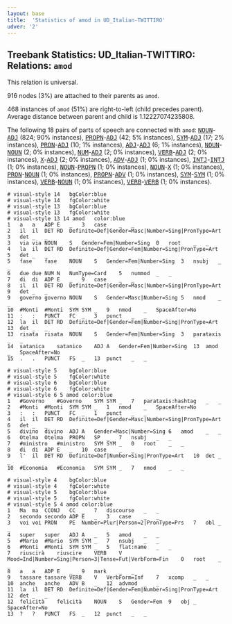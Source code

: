 ```yaml
---
layout: base
title:  'Statistics of amod in UD_Italian-TWITTIRO'
udver: '2'
---
```


## Treebank Statistics: UD_Italian-TWITTIRO: Relations: `amod`

This relation is universal.

916 nodes (3%) are attached to their parents as `amod`.

468 instances of `amod` (51%) are right-to-left (child precedes parent).
Average distance between parent and child is 1.12227074235808.

The following 18 pairs of parts of speech are connected with `amod`: <tt><a href="it_twittiro-pos-NOUN.html">NOUN</a></tt>-<tt><a href="it_twittiro-pos-ADJ.html">ADJ</a></tt> (824; 90% instances), <tt><a href="it_twittiro-pos-PROPN.html">PROPN</a></tt>-<tt><a href="it_twittiro-pos-ADJ.html">ADJ</a></tt> (42; 5% instances), <tt><a href="it_twittiro-pos-SYM.html">SYM</a></tt>-<tt><a href="it_twittiro-pos-ADJ.html">ADJ</a></tt> (17; 2% instances), <tt><a href="it_twittiro-pos-PRON.html">PRON</a></tt>-<tt><a href="it_twittiro-pos-ADJ.html">ADJ</a></tt> (10; 1% instances), <tt><a href="it_twittiro-pos-ADJ.html">ADJ</a></tt>-<tt><a href="it_twittiro-pos-ADJ.html">ADJ</a></tt> (6; 1% instances), <tt><a href="it_twittiro-pos-NOUN.html">NOUN</a></tt>-<tt><a href="it_twittiro-pos-NOUN.html">NOUN</a></tt> (2; 0% instances), <tt><a href="it_twittiro-pos-NUM.html">NUM</a></tt>-<tt><a href="it_twittiro-pos-ADJ.html">ADJ</a></tt> (2; 0% instances), <tt><a href="it_twittiro-pos-VERB.html">VERB</a></tt>-<tt><a href="it_twittiro-pos-ADJ.html">ADJ</a></tt> (2; 0% instances), <tt><a href="it_twittiro-pos-X.html">X</a></tt>-<tt><a href="it_twittiro-pos-ADJ.html">ADJ</a></tt> (2; 0% instances), <tt><a href="it_twittiro-pos-ADV.html">ADV</a></tt>-<tt><a href="it_twittiro-pos-ADJ.html">ADJ</a></tt> (1; 0% instances), <tt><a href="it_twittiro-pos-INTJ.html">INTJ</a></tt>-<tt><a href="it_twittiro-pos-INTJ.html">INTJ</a></tt> (1; 0% instances), <tt><a href="it_twittiro-pos-NOUN.html">NOUN</a></tt>-<tt><a href="it_twittiro-pos-PROPN.html">PROPN</a></tt> (1; 0% instances), <tt><a href="it_twittiro-pos-NOUN.html">NOUN</a></tt>-<tt><a href="it_twittiro-pos-X.html">X</a></tt> (1; 0% instances), <tt><a href="it_twittiro-pos-PRON.html">PRON</a></tt>-<tt><a href="it_twittiro-pos-NOUN.html">NOUN</a></tt> (1; 0% instances), <tt><a href="it_twittiro-pos-PROPN.html">PROPN</a></tt>-<tt><a href="it_twittiro-pos-ADV.html">ADV</a></tt> (1; 0% instances), <tt><a href="it_twittiro-pos-SYM.html">SYM</a></tt>-<tt><a href="it_twittiro-pos-SYM.html">SYM</a></tt> (1; 0% instances), <tt><a href="it_twittiro-pos-VERB.html">VERB</a></tt>-<tt><a href="it_twittiro-pos-NOUN.html">NOUN</a></tt> (1; 0% instances), <tt><a href="it_twittiro-pos-VERB.html">VERB</a></tt>-<tt><a href="it_twittiro-pos-VERB.html">VERB</a></tt> (1; 0% instances).


~~~ conllu
# visual-style 14	bgColor:blue
# visual-style 14	fgColor:white
# visual-style 13	bgColor:blue
# visual-style 13	fgColor:white
# visual-style 13 14 amod	color:blue
1	a	a	ADP	E	_	3	case	_	_
2	il	il	DET	RD	Definite=Def|Gender=Masc|Number=Sing|PronType=Art	3	det	_	_
3	via	via	NOUN	S	Gender=Fem|Number=Sing	0	root	_	_
4	la	il	DET	RD	Definite=Def|Gender=Fem|Number=Sing|PronType=Art	5	det	_	_
5	fase	fase	NOUN	S	Gender=Fem|Number=Sing	3	nsubj	_	_
6	due	due	NUM	N	NumType=Card	5	nummod	_	_
7	di	di	ADP	E	_	9	case	_	_
8	il	il	DET	RD	Definite=Def|Gender=Masc|Number=Sing|PronType=Art	9	det	_	_
9	governo	governo	NOUN	S	Gender=Masc|Number=Sing	5	nmod	_	_
10	#Monti	#Monti	SYM	SYM	_	9	nmod	_	SpaceAfter=No
11	:	:	PUNCT	FC	_	3	punct	_	_
12	la	il	DET	RD	Definite=Def|Gender=Fem|Number=Sing|PronType=Art	13	det	_	_
13	risata	risata	NOUN	S	Gender=Fem|Number=Sing	3	parataxis	_	_
14	satanica	satanico	ADJ	A	Gender=Fem|Number=Sing	13	amod	_	SpaceAfter=No
15	.	.	PUNCT	FS	_	13	punct	_	_

~~~


~~~ conllu
# visual-style 5	bgColor:blue
# visual-style 5	fgColor:white
# visual-style 6	bgColor:blue
# visual-style 6	fgColor:white
# visual-style 6 5 amod	color:blue
1	#Governo	#Governo	SYM	SYM	_	7	parataxis:hashtag	_	_
2	#Monti	#Monti	SYM	SYM	_	1	nmod	_	SpaceAfter=No
3	:	:	PUNCT	FC	_	1	punct	_	_
4	il	il	DET	RD	Definite=Def|Gender=Masc|Number=Sing|PronType=Art	6	det	_	_
5	divino	divino	ADJ	A	Gender=Masc|Number=Sing	6	amod	_	_
6	Otelma	Otelma	PROPN	SP	_	7	nsubj	_	_
7	#ministro	#ministro	SYM	SYM	_	0	root	_	_
8	di	di	ADP	E	_	10	case	_	_
9	l'	il	DET	RD	Definite=Def|Number=Sing|PronType=Art	10	det	_	_
10	#Economia	#Economia	SYM	SYM	_	7	nmod	_	_

~~~


~~~ conllu
# visual-style 4	bgColor:blue
# visual-style 4	fgColor:white
# visual-style 5	bgColor:blue
# visual-style 5	fgColor:white
# visual-style 5 4 amod	color:blue
1	Ma	ma	CCONJ	CC	_	7	discourse	_	_
2	secondo	secondo	ADP	E	_	3	case	_	_
3	voi	voi	PRON	PE	Number=Plur|Person=2|PronType=Prs	7	obl	_	_
4	super	super	ADJ	A	_	5	amod	_	_
5	#Mario	#Mario	SYM	SYM	_	7	nsubj	_	_
6	#Monti	#Monti	SYM	SYM	_	5	flat:name	_	_
7	riuscirà	riuscire	VERB	V	Mood=Ind|Number=Sing|Person=3|Tense=Fut|VerbForm=Fin	0	root	_	_
8	a	a	ADP	E	_	9	mark	_	_
9	tassare	tassare	VERB	V	VerbForm=Inf	7	xcomp	_	_
10	anche	anche	ADV	B	_	12	advmod	_	_
11	la	il	DET	RD	Definite=Def|Gender=Fem|Number=Sing|PronType=Art	12	det	_	_
12	felicità	felicità	NOUN	S	Gender=Fem	9	obj	_	SpaceAfter=No
13	?	?	PUNCT	FS	_	12	punct	_	_

~~~


